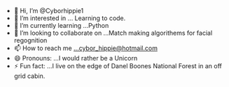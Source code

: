 - 👋 Hi, I’m @Cyborhippie1
- 👀 I’m interested in ... Learning to code.
- 🌱 I’m currently learning ...Python
- 💞️ I’m looking to collaborate on ...Match making algorithems for facial regognition
- 📫 How to reach me ...cybor_hippie@hotmail.com
- 😄 Pronouns: ...I would rather be a Unicorn
- ⚡ Fun fact: ...I live on the edge of Danel Boones National Forest in an off grid cabin.

<!---
Cyborhippie1/Cyborhippie1 is a ✨ special ✨ repository because its `README.md` (this file) appears on your GitHub profile.
You can click the Preview link to take a look at your changes.
--->
